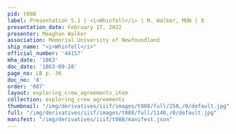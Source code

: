 ```yaml
---
pid: t088
label: Presentation 5.1 | <i>Whinfell</i> | M. Walker, MUN | 8
presentation_date: February 17, 2022
presenter: Meaghan Walker
association: Memorial University of Newfoundland
ship_name: "<i>Whinfell</i>"
official_number: '44157'
mha_date: '1863'
doc_date: '1863-09-28'
page_no: LB p. 36
doc_no: '8'
order: '087'
layout: exploring_crew_agreements_item
collection: exploring_crew_agreements
thumbnail: "/img/derivatives/iiif/images/t088/full/250,/0/default.jpg"
full: "/img/derivatives/iiif/images/t088/full/1140,/0/default.jpg"
manifest: "/img/derivatives/iiif/t088/manifest.json"
---
```

